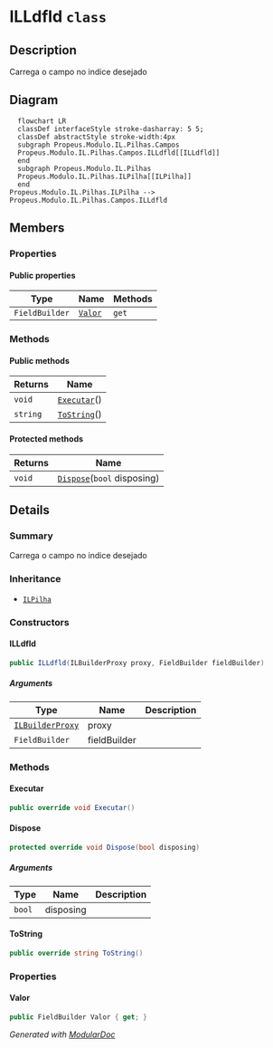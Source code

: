 # ILLdfld `class`

## Description
Carrega o campo no indice desejado

## Diagram
```mermaid
  flowchart LR
  classDef interfaceStyle stroke-dasharray: 5 5;
  classDef abstractStyle stroke-width:4px
  subgraph Propeus.Modulo.IL.Pilhas.Campos
  Propeus.Modulo.IL.Pilhas.Campos.ILLdfld[[ILLdfld]]
  end
  subgraph Propeus.Modulo.IL.Pilhas
  Propeus.Modulo.IL.Pilhas.ILPilha[[ILPilha]]
  end
Propeus.Modulo.IL.Pilhas.ILPilha --> Propeus.Modulo.IL.Pilhas.Campos.ILLdfld
```

## Members
### Properties
#### Public  properties
| Type | Name | Methods |
| --- | --- | --- |
| `FieldBuilder` | [`Valor`](#valor) | `get` |

### Methods
#### Public  methods
| Returns | Name |
| --- | --- |
| `void` | [`Executar`](#executar)() |
| `string` | [`ToString`](#tostring)() |

#### Protected  methods
| Returns | Name |
| --- | --- |
| `void` | [`Dispose`](#dispose)(`bool` disposing) |

## Details
### Summary
Carrega o campo no indice desejado

### Inheritance
 - [
`ILPilha`
](./propeusmoduloilpilhas-ILPilha.md)

### Constructors
#### ILLdfld
```csharp
public ILLdfld(ILBuilderProxy proxy, FieldBuilder fieldBuilder)
```
##### Arguments
| Type | Name | Description |
| --- | --- | --- |
| [`ILBuilderProxy`](./propeusmoduloilproxy-ILBuilderProxy.md) | proxy |   |
| `FieldBuilder` | fieldBuilder |   |

### Methods
#### Executar
```csharp
public override void Executar()
```

#### Dispose
```csharp
protected override void Dispose(bool disposing)
```
##### Arguments
| Type | Name | Description |
| --- | --- | --- |
| `bool` | disposing |   |

#### ToString
```csharp
public override string ToString()
```

### Properties
#### Valor
```csharp
public FieldBuilder Valor { get; }
```

*Generated with* [*ModularDoc*](https://github.com/hailstorm75/ModularDoc)
